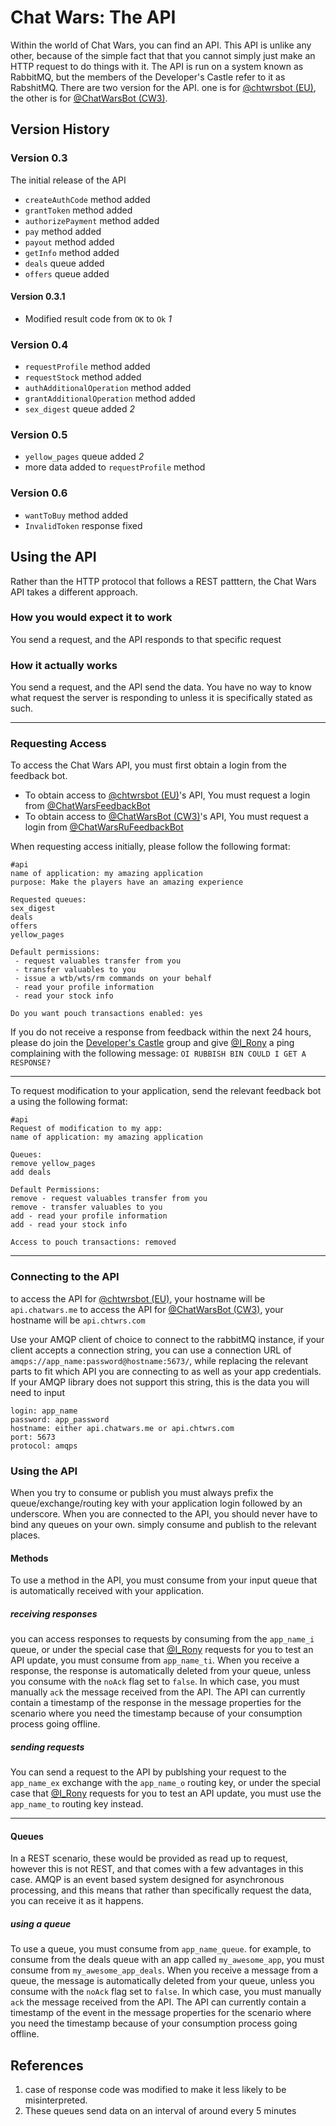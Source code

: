 
# Chat Wars: The API

Within the world of Chat Wars, you can find an API. This API is unlike any other, because of the simple fact that that you cannot simply just make an HTTP request to do things with it. The API is run on a system known as RabbitMQ, but the members of the Developer's Castle refer to it as RabshitMQ.
There are two version for the API. one is for [@chtwrsbot (EU)](http://t.me/chtwrsbot), the other is for [@ChatWarsBot (CW3)](http://t.me/ChatWarsBot).
## Version History
### Version 0.3
The initial release of the API
* `createAuthCode` method added
* `grantToken` method added
* `authorizePayment` method added
* `pay` method added
* `payout` method added
* `getInfo` method added
* `deals` queue added
* `offers` queue added
#### Version 0.3.1
* Modified result code from `OK` to `Ok` _1_
### Version 0.4
* `requestProfile` method added
* `requestStock` method added
* `authAdditionalOperation` method added
* `grantAdditionalOperation` method added
* `sex_digest` queue added _2_
### Version 0.5
* `yellow_pages` queue added _2_
* more data added to `requestProfile` method
### Version 0.6
* `wantToBuy` method added
* `InvalidToken` response fixed
## Using the API
Rather than the HTTP protocol that follows a REST patttern, the Chat Wars API takes a different approach.
### How you would expect it to work
You send a request, and the API responds to that specific request
### How it actually works
You send a request, and the API send the data. You have no way to know what request the server is responding to unless it is specifically stated as such.

---
### Requesting Access
To access the Chat Wars API, you must first obtain a login from the feedback bot.
* To obtain access to [@chtwrsbot (EU)](http://t.me/chtwrsbot)'s API, You must request a login from [@ChatWarsFeedbackBot](http://t.me/ChatWarsFeedbackBot)
* To obtain access to [@ChatWarsBot (CW3)](http://t.me/ChatWarsBot)'s API, You must request a login from [@ChatWarsRuFeedbackBot](http://t.me/ChatWarsRuFeedbackBot)

When requesting access initially, please follow the following format:
```plaintext
#api
name of application: my amazing application
purpose: Make the players have an amazing experience

Requested queues:
sex_digest
deals
offers
yellow_pages

Default permissions:
 - request valuables transfer from you
 - transfer valuables to you
 - issue a wtb/wts/rm commands on your behalf
 - read your profile information
 - read your stock info

Do you want pouch transactions enabled: yes
```
If you do not receive a response from feedback within the next 24 hours, please do join the [Developer's Castle](https://t.me/cwapi) group and give [@I_Rony](tg://user?id=89886125) a ping complaining with the following message: `OI RUBBISH BIN COULD I GET A RESPONSE?`

---
To request modification to your application, send the relevant feedback bot a using the following format:
```plaintext
#api
Request of modification to my app:
name of application: my amazing application

Queues:
remove yellow_pages
add deals

Default Permissions:
remove - request valuables transfer from you
remove - transfer valuables to you
add - read your profile information
add - read your stock info

Access to pouch transactions: removed
```
---
### Connecting to the API
to access the API for [@chtwrsbot (EU)](http://t.me/chtwrsbot), your hostname will be `api.chatwars.me`
to access the API for [@ChatWarsBot (CW3)](http://t.me/ChatWarsBot), your hostname will be `api.chtwrs.com`

Use your AMQP client of choice to connect to the rabbitMQ instance, if your client accepts a connection string, you can use a connection URL of `amqps://app_name:password@hostname:5673/`, while replacing the relevant parts to fit which API you are connecting to as well as your app credentials.
If your AMQP library does not support this string, this is the data you will need to input
```
login: app_name
password: app_password
hostname: either api.chatwars.me or api.chtwrs.com
port: 5673
protocol: amqps
```
### Using the API
When you try to consume or publish you must always prefix the queue/exchange/routing key with your application login followed by an underscore. When you are connected to the API, you should never have to bind any queues on your own. simply consume and publish to the relevant places.
#### Methods
To use a method in the API, you must consume from your input queue that is automatically received with your application. 
##### receiving responses
you can access responses to requests by consuming from the `app_name_i` queue, or under the special case that [@I_Rony](tg://user?id=89886125) requests for you to test an API update, you must consume from `app_name_ti`.
When you receive a response, the response is automatically deleted from your queue, unless you consume with the `noAck` flag set to `false`. In which case, you must manually `ack` the message received from the API.
The API can currently contain a timestamp of the response in the message properties for the scenario where you need the timestamp because of your consumption process going offline.
##### sending requests
You can send a request to the API by publshing your request to the `app_name_ex` exchange with the `app_name_o` routing key, or under the special case that [@I_Rony](tg://user?id=89886125) requests for you to test an API update, you must use the `app_name_to` routing key instead.

---
#### Queues
In a REST scenario, these would be provided as read up to request, however this is not REST, and that comes with a few advantages in this case. AMQP is an event based system designed for asynchronous processing, and this means that rather than specifically request the data, you can receive it as it happens.
##### using a queue
To use a queue, you must consume from `app_name_queue`. for example, to consume from the deals queue with an app called `my_awesome_app`, you must consume from `my_awesome_app_deals`.
When you receive a message from a queue, the message is automatically deleted from your queue, unless you consume with the `noAck` flag set to `false`. In which case, you must manually `ack` the message received from the API.
The API can currently contain a timestamp of the event in the message properties for the scenario where you need the timestamp because of your consumption process going offline.
## References
1. case of response code was modified to make it less likely to be misinterpreted.
2. These queues send data on an interval of around every 5 minutes

